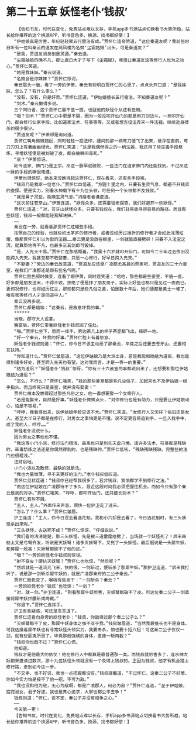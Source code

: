 # 第二十五章 妖怪老仆‘钱叔’
        【告知书友，时代在变化，免费站点难以长存，手机app多书源站点切换看书大势所趋，站长给你推荐的这个换源APP，听书音色多、换源、找书都好使！】
       “伊姑娘真是厉害，年纪轻轻就五行雷法有成。”贾怀仁连夸赞道，“这位秦道友呢？我前些时日听有一位叫秦云的道友在燕凤楼为名妓‘尘霜姑娘’出头，可是秦道友？”
       “是我，贾道友消息倒是灵通。”秦云道。
       “尘霜姑娘的确不凡，都让虞白大才子写下《尘霜赋》，难怪让秦道友这等修行人也为之动心。”贾怀仁笑道。
       “她是我妹妹。”秦云说道。
       “名妓会是你妹妹？”贾怀仁惊诧。
       秦云眉头一皱，看了一旁的伊萧，秦云有些明白贾怀仁的心思了，点点头开口道：“是我妹妹，怎么了？有什么事么？”
       “没有，没有，只是好奇。”贾怀仁连道，“伊姑娘擅长五行雷法，不知秦道友呢？”
       “剑术。”秦云懒得多说。
       三个同行者，这个贾怀仁最不值一提，也就他的妖怪仆从还有些用。
       “哦？剑术？”贾怀仁心中更是不屑，因为一般没叩开仙门的都是用刀剑战斗，一旦叩开仙门，都会修行仙家手段，比如道家法术、符箓等等。又或者想方设法弄来一件法器。继续近身搏杀的很少很少。
       “贾道友呢？”伊萧却是询问道。
       贾怀仁嘴角微微翘起，同时轻轻一捏法印，腰间的那一柄弯刀便飞了出来，悬浮在面前，弯刀刀刃上有着幽幽绿光，贾怀仁笑道：“这是我偶然得之的一柄法器，我还用了些巫毒手段祭炼，寻常妖怪便是被划破了皮，都会被瞬间毒死。”
       “巫？”伊萧惊讶。
       如今道家、佛门乃是正宗。巫这一脉早就破败，一些法门在道家佛门内还能找到。不过巫这一脉的手段的确很难缠。
       伊萧也很惊讶，她本来没瞧得起这贾怀仁，现在看来，还有些手段嘛。
       “钱叔乃是我家一位老仆。”贾怀仁自信道，“方圆十里之内，只要有生灵气息，都避不开钱叔的查探。便是实力，别看水神麾下有十九位头领，可任何一个头领都不及钱叔。”
       “就是鼻子灵些，能嗅生灵气息。”消瘦老者谦虚道。
       “这次前往苍牙山。”伊萧连道，“妖怪众多，还需要钱老探查，我们好避开一些妖怪。”
       贾怀仁连道：“对，苍牙山妖怪众多，只要有钱叔在，我们轻易能寻得容易的路径。而且那些妖怪，钱叔一般都能轻易解决掉。”
       ……
       秦云在一旁，就看着那贾怀仁炫耀些手段。
       按照自己的经验，也就些初出茅庐的修行者，或者没经历过挫折的修行者才会如此浅薄炫耀，像那贾怀仁引以为傲的法器……秦云更是没放在眼里，一剑就能直接劈碎！只要不入法宝之流，就算质地再不凡，也最多三五剑即可毁掉。
       “是，入先天不易。”贾怀仁在那感慨着，“我虽十六岁就叩开仙门，可如今二十年过去依旧没能跨入先天。我甚至都不敢娶妻，只愿一心修行，好早日跨入先天。”
       “不娶妻？”旁边的秦云故意道，“贾道友应该是广凌郡尤高县的贾家吧，贾道友的三十六妾室，在我们广凌郡还是颇有些名气呢。”
       贾怀仁脸色顿时微变，连看了眼伊萧，同时连笑道：“哈哈，那些都是些妾室，不值一提。好多都是朋友送来，不得不收，拒绝了便是抹了朋友面子，实际上好些也都只是见过一面而已。更何况修行，也得经历红尘，那些都只是些凡俗之辈，怕是数十年后，她们便都是黄土一堆了，唯有我等修行人才是同道中人。”
       秦云没再多说。
       贾怀仁却是暗恼：“这秦云，是故意坏我的事。”
       ******
       当晚，郡守大人设宴。
       晚宴后，贾怀仁带着妖怪老仆钱叔回了住处。
       “啪。”贾怀仁坐下，怒而一挥手，旁边茶几上的杯子茶壶都飞出，摔碎一地。
       “好一个秦云，坏我的好事。”贾怀仁脸上有着怒意。
       妖怪老仆钱叔则道：“怀仁，你今日不该主动恶了那秦云，毕竟之后还要去苍牙山，还要相互扶持。”
       “你知道什么。”贾怀仁皱眉道，“这位伊姑娘乃是大派出身，若是我能和她结为道侣，我也能得到诸多好处，甚至跨入先天也有望。这对我而言，才是一等一的重要。”
       “结为道侣？”妖怪老仆‘钱叔’惊讶，“你有三十六妾室的事都说出来了，还想要和那位伊姑娘结为道侣？”
       “怎么，不行么？”贾怀仁嗤笑，“我的那些妾室都是些凡尘俗子，加起来也不及伊姑娘一根手指头。而且终究只是妾室，我并没有娶妻！”
       贾怀仁根本没瞧得起过那些凡俗之女，他一直想要娶一个女修行人。
       “若是能娶来，自然是好事。”妖怪老仆微微点头，“对你修行也是有助力，只是要让伊姑娘动心，怕是不容易。”
       “哼哼，我看得出来，这伊姑娘年龄应该不大。”贾怀仁笑道，“女修行人又怎样？依旧还是女人。甚至大半日子都是在修行，对男女之事怕更是不懂。说不定更容易追到手，一旦入我手中，成了我的人，哼哼……”
       妖怪老仆没说什么。
       因为男女之事他也不懂。
       “我这等小门小派，修行法门粗浅，最高也只是到先天虚丹境。连许多法术、符箓都是残缺的，巫毒祭炼之法还是你偶然得到的，也是残缺的。”贾怀仁低吼，“残缺残缺残缺，完整些的法门也很粗浅。”
       法财侣地。
       小门小派以及散修，最缺的就是法。
       “我也力量微薄，寻不来更好的法门。”老仆钱叔低叹道。
       贾怀仁见状连道：“钱叔你已经帮我很多了，若非钱叔，我怕都学不到修行之法。”
       “而这位伊姑娘在广凌郡待不了多久，最近这段时间我必须把握住机会。而如今只有那个秦云是我的对手。”贾怀仁嗤笑，“哼哼，都叩开仙门，还只擅长剑术？”
       贾怀仁有些不屑。
       “主人，主人。”外面传来声音，很快一位护卫走了进来。
       “怎么了？什么事？”贾怀仁皱眉。
       护卫连道：“主人，你今日没去看选花魁，我和小六却是去看了，今日选花魁时，有三头妖怪杀出来呢。”
       “三头妖怪，去送死不成？”贾怀仁惊讶，“仔细说说。”
       “我们看的清清楚楚，那三头妖怪，先是被三道雷霆给劈了，当场就一个妖怪死了！后来画舫上又是弓弩齐发，听说是灭妖弩！诸多灭妖弩下，又死了一头妖怪。最后据说是一头犀牛妖，和房屋一般高！灭妖弩都破不了他的皮。”
       “哦？”一旁的妖怪老仆钱叔则惊讶。
       “射不穿皮？硬抗灭妖弩？”贾怀仁也吃惊，“然后呢？”
       “然后就是一道流光飞来，快的很，一剑斩过，便斩杀了那犀牛妖。”那护卫连道，“后来我打听了，说是那一剑斩杀犀牛妖的，就是广凌郡秦府的二公子秦云。”
       贾怀仁脸色变了，喉咙有些发干：“一剑斩杀？秦云？”
       一旁的妖怪老仆‘钱叔’也吃惊：“一剑？”
       “对，就一剑。”护卫连道，“别看那犀牛妖厉害，灭妖弩都破不了皮。可这位秦二公子一剑直接将犀牛妖拦腰斩成两截。”
       “你退下。”贾怀仁连挥手。
       护卫有些疑惑，可还是乖乖退下。
       贾怀仁连看向身旁的妖怪老仆：“钱叔，你敌得过那个秦二公子么？”
       “灭妖弩都不了皮，那犀牛妖身体之强不亚于我。”钱叔皱眉道，“当然我最擅长也不是身体，可我估摸着犀牛妖也有寻常妖怪头领实力，我要击杀，怕也要十招八招！可这秦二公子仅仅一剑，就有些匪夷所思了，毕竟那般强横的身体，直接一斩两截？”
       “钱叔你也敌不过？”贾怀仁心慌。
       他知道。
       钱叔才是他最大的依仗！他在修行人中都算是最普通那一类。而钱叔就厉害多了，连水神大妖都来邀请过数次，那十九位妖怪头领就没有一个及得上钱叔的。正因为钱叔，他才有机会踏上修行路，走到如今这一步。
       “不交手，也不好说，我也一点把握都没有。”钱叔提醒道，“不过怀仁，这秦二公子不好惹，你如今实力怕是接不了他一招，不可为敌。”
       “我也没和他为敌，无心为敌啊，都是广凌郡人，何必为敌？”贾怀仁连道，“至于伊姑娘，窈窕淑女，君子好逑，我也是真心追求，大家也都公平去争！”
       钱叔则道：“怀仁，说不定，秦公子并没有相争之心。”
       ——
       今天第一更！
       【告知书友，时代在变化，免费站点难以长存，手机app多书源站点切换看书大势所趋，站长给你推荐的这个换源APP，听书音色多、换源、找书都好使！】